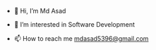 - 👋 Hi, I’m Md Asad
- 👀 I’m interested in Software Development

- 📫 How to reach me mdasad5396@gmail.com

<!---
mdasad5396/mdasad5396 is a ✨ special ✨ repository because its `README.md` (this file) appears on your GitHub profile.
You can click the Preview link to take a look at your changes.
--->
